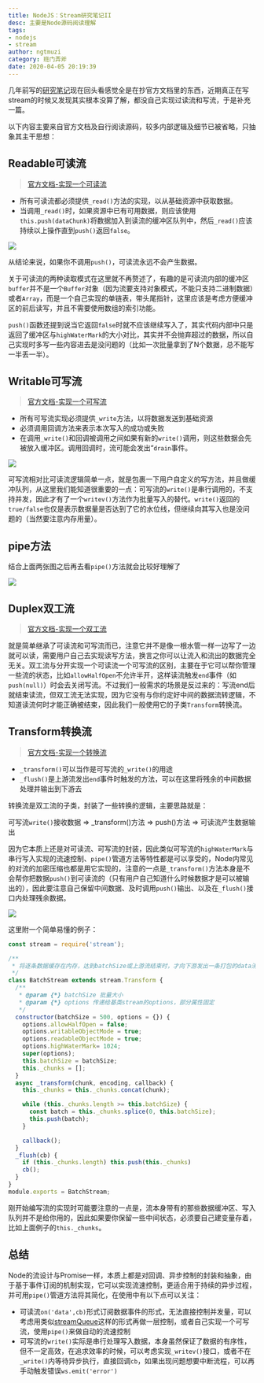 ```yaml
---
title: NodeJS：Stream研究笔记II
desc: 主要是Node源码阅读理解
tags: 
- nodejs
- stream  
author: ngtmuzi
category: 班门弄斧
date: 2020-04-05 20:19:39
---
```

几年前写的[研究笔记](/NodeJS：Stream研究笔记)现在回头看感觉全是在抄官方文档里的东西，近期真正在写stream的时候又发现其实根本没算了解，都没自己实现过读流和写流，于是补充一篇。

以下内容主要来自官方文档及自行阅读源码，较多内部逻辑及细节已被省略，只抽象其主干思想：

## Readable可读流

> [官方文档-实现一个可读流](https://nodejs.org/dist/latest-v12.x/docs/api/stream.html#stream_implementing_a_readable_stream)

* 所有可读流都必须提供`_read()`方法的实现，以从基础资源中获取数据。
* 当调用`_read()`时，如果资源中已有可用数据，则应该使用`this.push(dataChunk)`将数据加入到读流的缓冲区队列中，然后`_read()`应该持续以上操作直到`push()`返回`false`。

![](/img/streamII-1.png)

从结论来说，如果你不调用`push()`，可读流永远不会产生数据。

关于可读流的两种读取模式在这里就不再赘述了，有趣的是可读流内部的缓冲区`buffer`并不是一个`Buffer`对象（因为流要支持对象模式，不能只支持二进制数据）或者`Array`，而是一个自己实现的单链表，带头尾指针，这里应该是考虑方便缓冲区的前后读写，并且不需要使用数组的索引功能。

`push()`函数还提到说当它返回`false`时就不应该继续写入了，其实代码内部中只是返回了缓冲区与`highWaterMark`的大小对比，其实并不会抛弃超过的数据，所以自己实现时多写一些内容进去是没问题的（比如一次批量拿到了N个数据，总不能写一半丢一半）。

## Writable可写流

> [官方文档-实现一个可写流](https://nodejs.org/dist/latest-v12.x/docs/api/stream.html#stream_implementing_a_writable_stream)

* 所有可写流实现必须提供`_write`方法，以将数据发送到基础资源
* 必须调用回调方法来表示本次写入的成功或失败
* 在调用`_write()`和回调被调用之间如果有新的`write()`调用，则这些数据会先被放入缓冲区。调用回调时，流可能会发出“`drain`事件。

![](/img/streamII-2.png)

可写流相对比可读流逻辑简单一点，就是包裹一下用户自定义的写方法，并且做缓冲队列，从这里我们能知道很重要的一点：可写流的`write()`是串行调用的，不支持并发，因此才有了一个`writev()`方法作为批量写入的替代。`write()`返回的`true/false`也仅是表示数据量是否达到了它的水位线，但继续向其写入也是没问题的（当然要注意内存用量）。

## pipe方法

结合上面两张图之后再去看`pipe()`方法就会比较好理解了

![](/img/streamII-3.png)

## Duplex双工流

> [官方文档-实现一个双工流](https://nodejs.org/dist/latest-v12.x/docs/api/stream.html#stream_implementing_a_duplex_stream)

就是简单继承了可读流和可写流而已，注意它并不是像一根水管一样一边写了一边就可以读，需要用户自己去实现读写方法，换言之你可以让流入和流出的数据完全无关。双工流与分开实现一个可读流一个可写流的区别，主要在于它可以帮你管理一些流的状态，比如`allowHalfOpen`不允许半开，这样读流触发`end`事件（如`push(null)`）时会去关闭写流。不过我们一般需求的场景是反过来的：写流end后就结束读流，但双工流无法实现，因为它没有与你约定好中间的数据流转逻辑，不知道读流何时才能正确被结束，因此我们一般使用它的子类`Transform`转换流。

## Transform转换流

> [官方文档-实现一个转换流](https://nodejs.org/dist/latest-v12.x/docs/api/stream.html#stream_implementing_a_transform_stream)

* `_transform()`可以当作是可写流的`_write()`的用途
* `_flush()`是上游流发出`end`事件时触发的方法，可以在这里将残余的中间数据处理并输出到下游去

转换流是双工流的子类，封装了一些转换的逻辑，主要思路就是：

可写流`write()`接收数据 => _transform()方法 => push()方法 => 可读流产生数据输出

因为它本质上还是对可读流、可写流的封装，因此类似可写流的`highWaterMark`与串行写入实现的流速控制、`pipe()`管道方法等特性都是可以享受的，Node内常见的对流的加密压缩也都是用它实现的，注意的一点是`_transform()`方法本身是不会帮你把数据`push()`到可读流的（只有用户自己知道什么时候数据才是可以被输出的），因此要注意自己保留中间数据、及时调用`push()`输出、以及在`_flush()`接口内处理残余数据。

![](/img/streamII-3.png)

这里附一个简单易懂的例子：

```javascript
const stream = require('stream');

/**
 * 将逐条数据缓存在内存，达到batchSize或上游流结束时，才向下游发出一条打包的data消息
 */
class BatchStream extends stream.Transform {
  /**
   * @param {*} batchSize 批量大小
   * @param {*} options 传递给基类stream的options，部分属性固定
   */
  constructor(batchSize = 500, options = {}) {
    options.allowHalfOpen = false;
    options.writableObjectMode = true;
    options.readableObjectMode = true;
    options.highWaterMark= 1024;
    super(options);
    this.batchSize = batchSize;
    this._chunks = [];
  }
  async _transform(chunk, encoding, callback) {
    this._chunks = this._chunks.concat(chunk);

    while (this._chunks.length >= this.batchSize) {
      const batch = this._chunks.splice(0, this.batchSize);
      this.push(batch);
    }

    callback();
  }
  _flush(cb) {
    if (this._chunks.length) this.push(this._chunks)
    cb();
  }
}
module.exports = BatchStream;
```

刚开始编写流的实现时可能要注意的一点是，流本身带有的那些数据缓冲区、写入队列并不是给你用的，因此如果要你保留一些中间状态，必须要自己建变量存着，比如上面例子的`this._chunks`。

## 总结

Node的流设计与Promise一样，本质上都是对回调、异步控制的封装和抽象，由于基于事件订阅的机制实现，它可以实现流速控制，更适合用于持续的异步过程，并可用`pipe()`管道方法将其简化，在使用中有以下点可以关注：

* 可读流`on('data',cb)`形式订阅数据事件的形式，无法直接控制并发量，可以考虑用类似[streamQueue](/Node对流的Promise包装和并发控制/)这样的形式再做一层控制，或者自己实现一个可写流，使用`pipe()`来做自动的流速控制
* 可写流的`write()`实际是串行处理写入数据，本身虽然保证了数据的有序性，但不一定高效，在追求效率的时候，可以考虑实现`_writev()`接口，或者不在`_write()`内等待异步执行，直接回调`cb`，如果出现问题想要中断流程，可以再手动触发错误`ws.emit('error')`

